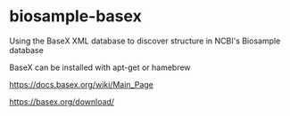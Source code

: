 # biosample-basex
Using the BaseX XML database to discover structure in NCBI's Biosample database

BaseX can be installed with apt-get or hamebrew

https://docs.basex.org/wiki/Main_Page

https://basex.org/download/



